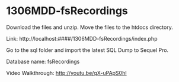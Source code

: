 1306MDD-fsRecordings
====================

Download the files and unzip. Move the files to the htdocs directory.

Link:
http://localhost:####/1306MDD-fsRecordings/index.php


Go to the sql folder and import the latest SQL Dump to Sequel Pro.

Database name: 
fsRecordings

Video Walkthrough:
http://youtu.be/qX-uPApS0hI
